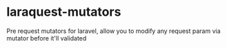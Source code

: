 # laraquest-mutators
Pre request mutators for laravel, allow you to modify any request param via mutator before it'll validated
